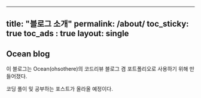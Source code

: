  ---
 title: "블로그 소개"
 permalink: /about/
 toc_sticky: true
 toc_ads : true
 layout: single
 ---

 ## Ocean blog

 이 블로그는 Ocean(ohsothere)의 코드리뷰 블로그 겸 포트폴리오로 사용하기 위해 만들어졌다.

 코딩 풀이 및 공부하는 포스트가 올라올 예정이다.
